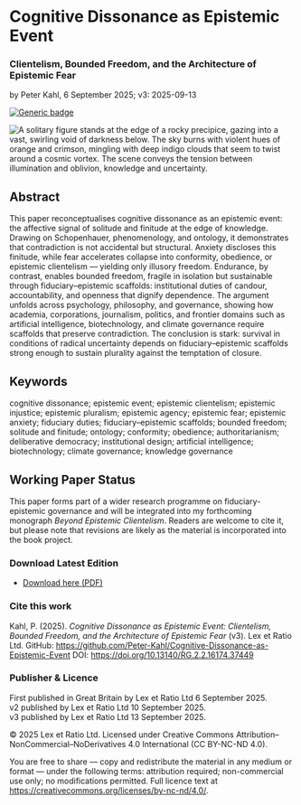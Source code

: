 # Cognitive Dissonance as Epistemic Event

### Clientelism, Bounded Freedom, and the Architecture of Epistemic Fear

by Peter Kahl, 6 September 2025; v3: 2025-09-13

[![Generic badge](https://img.shields.io/badge/DOI-10.13140%2FRG.2.2.16174.37449-blue.svg)](https://doi.org/10.13140/RG.2.2.16174.37449)

![A solitary figure stands at the edge of a rocky precipice, gazing into a vast, swirling void of darkness below. The sky burns with violent hues of orange and crimson, mingling with deep indigo clouds that seem to twist around a cosmic vortex. The scene conveys the tension between illumination and oblivion, knowledge and uncertainty.](https://github.com/Peter-Kahl/Cognitive-Dissonance-as-Epistemic-Event/blob/main/precipice.jpg?raw=true)

## Abstract

This paper reconceptualises cognitive dissonance as an epistemic event: the affective signal of solitude and finitude at the edge of knowledge. Drawing on Schopenhauer, phenomenology, and ontology, it demonstrates that contradiction is not accidental but structural. Anxiety discloses this finitude, while fear accelerates collapse into conformity, obedience, or epistemic clientelism — yielding only illusory freedom. Endurance, by contrast, enables bounded freedom, fragile in isolation but sustainable through fiduciary–epistemic scaffolds: institutional duties of candour, accountability, and openness that dignify dependence. The argument unfolds across psychology, philosophy, and governance, showing how academia, corporations, journalism, politics, and frontier domains such as artificial intelligence, biotechnology, and climate governance require scaffolds that preserve contradiction. The conclusion is stark: survival in conditions of radical uncertainty depends on fiduciary–epistemic scaffolds strong enough to sustain plurality against the temptation of closure.

## Keywords

cognitive dissonance; epistemic event; epistemic clientelism; epistemic injustice; epistemic pluralism; epistemic agency; epistemic fear; epistemic anxiety; fiduciary duties; fiduciary–epistemic scaffolds; bounded freedom; solitude and finitude; ontology; conformity; obedience; authoritarianism; deliberative democracy; institutional design; artificial intelligence; biotechnology; climate governance; knowledge governance

## Working Paper Status

This paper forms part of a wider research programme on fiduciary-epistemic governance and will be integrated into my forthcoming monograph _Beyond Epistemic Clientelism_. Readers are welcome to cite it, but please note that revisions are likely as the material is incorporated into the book project.

### Download Latest Edition

- [Download here (PDF)](https://raw.githubusercontent.com/Peter-Kahl/Cognitive-Dissonance-as-Epistemic-Event/master/Kahl_P_Cognitive_Dissonance_as_Epistemic_Event_v3_2025-09-13.pdf)

### Cite this work

Kahl, P. (2025). _Cognitive Dissonance as Epistemic Event: Clientelism, Bounded Freedom, and the Architecture of Epistemic Fear_ (v3). Lex et Ratio Ltd. GitHub: https://github.com/Peter-Kahl/Cognitive-Dissonance-as-Epistemic-Event DOI: https://doi.org/10.13140/RG.2.2.16174.37449

### Publisher & Licence

First published in Great Britain by Lex et Ratio Ltd 6 September 2025.\
v2 published by Lex et Ratio Ltd 10 September 2025.\
v3 published by Lex et Ratio Ltd 13 September 2025.

© 2025 Lex et Ratio Ltd. Licensed under Creative Commons Attribution–NonCommercial–NoDerivatives 4.0 International (CC BY-NC-ND 4.0).

You are free to share — copy and redistribute the material in any medium or format — under the following terms: attribution required; non-commercial use only; no modifications permitted. Full licence text at <https://creativecommons.org/licenses/by-nc-nd/4.0/>.
